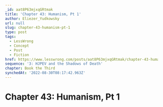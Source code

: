 ```yaml
---
_id: aat8P63mjxqGRtmak
title: 'Chapter 43: Humanism, Pt 1'
author: Eliezer_Yudkowsky
url: null
slug: chapter-43-humanism-pt-1
type: post
tags:
  - LessWrong
  - Concept
  - Post
  - Fiction
href: https://www.lesswrong.com/posts/aat8P63mjxqGRtmak/chapter-43-humanism-pt-1
sequence: '3: HJPEV and the Shadows of Death'
chapter: Book the Third
synchedAt: '2022-08-30T08:17:42.963Z'
---
```


# Chapter 43: Humanism, Pt 1
